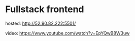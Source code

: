 # Fullstack frontend

hosted: http://52.90.82.222:5501/

video: https://www.youtube.com/watch?v=EpYQwB8W3uw
